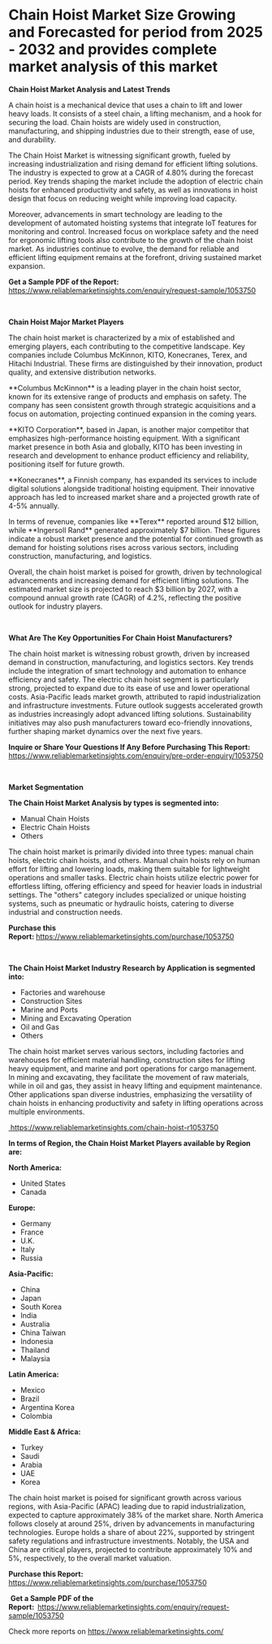 <p><h1>Chain Hoist Market Size Growing and Forecasted for period from 2025 - 2032 and provides complete market analysis of this market</h1></p><p><strong>Chain Hoist Market Analysis and Latest Trends</strong></p>
<p><p>A chain hoist is a mechanical device that uses a chain to lift and lower heavy loads. It consists of a steel chain, a lifting mechanism, and a hook for securing the load. Chain hoists are widely used in construction, manufacturing, and shipping industries due to their strength, ease of use, and durability. </p><p>The Chain Hoist Market is witnessing significant growth, fueled by increasing industrialization and rising demand for efficient lifting solutions. The industry is expected to grow at a CAGR of 4.80% during the forecast period. Key trends shaping the market include the adoption of electric chain hoists for enhanced productivity and safety, as well as innovations in hoist design that focus on reducing weight while improving load capacity. </p><p>Moreover, advancements in smart technology are leading to the development of automated hoisting systems that integrate IoT features for monitoring and control. Increased focus on workplace safety and the need for ergonomic lifting tools also contribute to the growth of the chain hoist market. As industries continue to evolve, the demand for reliable and efficient lifting equipment remains at the forefront, driving sustained market expansion.</p></p>
<p><strong>Get a Sample PDF of the Report:&nbsp;</strong> <a href="https://www.reliablemarketinsights.com/enquiry/request-sample/1053750?utm_campaign=2769&utm_medium=2&utm_source=Github&utm_content=ia&utm_term=06032025&utm_id=chain-hoist">https://www.reliablemarketinsights.com/enquiry/request-sample/1053750</a></p>
<p>&nbsp;</p>
<p><strong>Chain Hoist Major Market Players</strong></p>
<p><p>The chain hoist market is characterized by a mix of established and emerging players, each contributing to the competitive landscape. Key companies include Columbus McKinnon, KITO, Konecranes, Terex, and Hitachi Industrial. These firms are distinguished by their innovation, product quality, and extensive distribution networks.</p><p>**Columbus McKinnon** is a leading player in the chain hoist sector, known for its extensive range of products and emphasis on safety. The company has seen consistent growth through strategic acquisitions and a focus on automation, projecting continued expansion in the coming years.</p><p>**KITO Corporation**, based in Japan, is another major competitor that emphasizes high-performance hoisting equipment. With a significant market presence in both Asia and globally, KITO has been investing in research and development to enhance product efficiency and reliability, positioning itself for future growth.</p><p>**Konecranes**, a Finnish company, has expanded its services to include digital solutions alongside traditional hoisting equipment. Their innovative approach has led to increased market share and a projected growth rate of 4-5% annually.</p><p>In terms of revenue, companies like **Terex** reported around $12 billion, while **Ingersoll Rand** generated approximately $7 billion. These figures indicate a robust market presence and the potential for continued growth as demand for hoisting solutions rises across various sectors, including construction, manufacturing, and logistics.</p><p>Overall, the chain hoist market is poised for growth, driven by technological advancements and increasing demand for efficient lifting solutions. The estimated market size is projected to reach $3 billion by 2027, with a compound annual growth rate (CAGR) of 4.2%, reflecting the positive outlook for industry players.</p></p>
<p>&nbsp;</p>
<p><strong>What Are The Key Opportunities For Chain Hoist Manufacturers?</strong></p>
<p><p>The chain hoist market is witnessing robust growth, driven by increased demand in construction, manufacturing, and logistics sectors. Key trends include the integration of smart technology and automation to enhance efficiency and safety. The electric chain hoist segment is particularly strong, projected to expand due to its ease of use and lower operational costs. Asia-Pacific leads market growth, attributed to rapid industrialization and infrastructure investments. Future outlook suggests accelerated growth as industries increasingly adopt advanced lifting solutions. Sustainability initiatives may also push manufacturers toward eco-friendly innovations, further shaping market dynamics over the next five years.</p></p>
<p><strong>Inquire or Share Your Questions If Any Before Purchasing This Report:</strong> <a href="https://www.reliablemarketinsights.com/enquiry/pre-order-enquiry/1053750?utm_campaign=2769&utm_medium=2&utm_source=Github&utm_content=ia&utm_term=06032025&utm_id=chain-hoist">https://www.reliablemarketinsights.com/enquiry/pre-order-enquiry/1053750</a></p>
<p>&nbsp;</p>
<p><strong>Market Segmentation</strong></p>
<p><strong>The Chain Hoist Market Analysis by types is segmented into:</strong></p>
<p><ul><li>Manual Chain Hoists</li><li>Electric Chain Hoists</li><li>Others</li></ul></p>
<p><p>The chain hoist market is primarily divided into three types: manual chain hoists, electric chain hoists, and others. Manual chain hoists rely on human effort for lifting and lowering loads, making them suitable for lightweight operations and smaller tasks. Electric chain hoists utilize electric power for effortless lifting, offering efficiency and speed for heavier loads in industrial settings. The "others" category includes specialized or unique hoisting systems, such as pneumatic or hydraulic hoists, catering to diverse industrial and construction needs.</p></p>
<p><strong>Purchase this Report:&nbsp;</strong><a href="https://www.reliablemarketinsights.com/purchase/1053750?utm_campaign=2769&utm_medium=2&utm_source=Github&utm_content=ia&utm_term=06032025&utm_id=chain-hoist">https://www.reliablemarketinsights.com/purchase/1053750</a></p>
<p>&nbsp;</p>
<p><strong>The Chain Hoist Market Industry Research by Application is segmented into:</strong></p>
<p><ul><li>Factories and warehouse</li><li>Construction Sites</li><li>Marine and Ports</li><li>Mining and Excavating Operation</li><li>Oil and Gas</li><li>Others</li></ul></p>
<p><p>The chain hoist market serves various sectors, including factories and warehouses for efficient material handling, construction sites for lifting heavy equipment, and marine and port operations for cargo management. In mining and excavating, they facilitate the movement of raw materials, while in oil and gas, they assist in heavy lifting and equipment maintenance. Other applications span diverse industries, emphasizing the versatility of chain hoists in enhancing productivity and safety in lifting operations across multiple environments.</p></p>
<p><a href="https://www.reliablemarketinsights.com/chain-hoist-r1053750?utm_campaign=2769&utm_medium=2&utm_source=Github&utm_content=ia&utm_term=06032025&utm_id=chain-hoist">&nbsp;https://www.reliablemarketinsights.com/chain-hoist-r1053750</a></p>
<p><strong>In terms of Region, the Chain Hoist Market Players available by Region are:</strong></p>
<p>
    <p> <strong> North America: </strong>
        <ul>
            <li>United States</li>
            <li>Canada</li>
        </ul>
        </p> 
    <p> <strong> Europe: </strong>
        <ul>
            <li>Germany</li>
            <li>France</li>
            <li>U.K.</li>
            <li>Italy</li>
            <li>Russia</li>
        </ul>
        </p> 
    <p> <strong> Asia-Pacific: </strong>
        <ul>
            <li>China</li>
            <li>Japan</li>
            <li>South Korea</li>
            <li>India</li>
            <li>Australia</li>
            <li>China Taiwan</li>
            <li>Indonesia</li>
            <li>Thailand</li>
            <li>Malaysia</li>
        </ul>
        </p> 
    <p> <strong> Latin America: </strong>
        <ul>
            <li>Mexico</li>
            <li>Brazil</li>
            <li>Argentina Korea</li>
            <li>Colombia</li>
        </ul>
        </p> 
    <p> <strong> Middle East & Africa: </strong>
        <ul>
            <li>Turkey</li>
            <li>Saudi</li>
            <li>Arabia</li>
            <li>UAE</li>
            <li>Korea</li>
        </ul>
    </p>
    </p>
<p><p>The chain hoist market is poised for significant growth across various regions, with Asia-Pacific (APAC) leading due to rapid industrialization, expected to capture approximately 38% of the market share. North America follows closely at around 25%, driven by advancements in manufacturing technologies. Europe holds a share of about 22%, supported by stringent safety regulations and infrastructure investments. Notably, the USA and China are critical players, projected to contribute approximately 10% and 5%, respectively, to the overall market valuation.</p></p>
<p><strong>Purchase this Report: </strong><a href="https://www.reliablemarketinsights.com/purchase/1053750?utm_campaign=2769&utm_medium=2&utm_source=Github&utm_content=ia&utm_term=06032025&utm_id=chain-hoist">https://www.reliablemarketinsights.com/purchase/1053750</a></p>
<p>&nbsp;<strong>Get a Sample PDF of the Report:&nbsp;&nbsp;</strong><a href="https://www.reliablemarketinsights.com/enquiry/request-sample/1053750?utm_campaign=2769&utm_medium=2&utm_source=Github&utm_content=ia&utm_term=06032025&utm_id=chain-hoist">https://www.reliablemarketinsights.com/enquiry/request-sample/1053750</a></p>
<p><strong></strong></p>
<p>Check more reports on <a href="https://www.reliablemarketinsights.com/?utm_campaign=2769&utm_medium=2&utm_source=Github&utm_content=ia&utm_term=06032025&utm_id=chain-hoist">https://www.reliablemarketinsights.com/</a></p>
